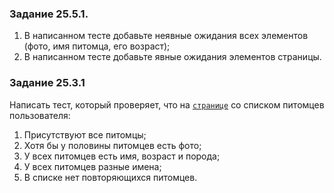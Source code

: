### Задание 25.5.1.
1. В написанном тесте добавьте неявные ожидания всех элементов (фото, имя питомца, его возраст);
2. В написанном тесте добавьте явные ожидания элементов страницы.

### Задание 25.3.1
Написать тест, который проверяет, что на <code>[странице](https://petfriends.skillfactory.ru/my_pets)</code> со списком питомцев пользователя:
1. Присутствуют все питомцы;
2. Хотя бы у половины питомцев есть фото;
3. У всех питомцев есть имя, возраст и порода;
4. У всех питомцев разные имена;
5. В списке нет повторяющихся питомцев.
